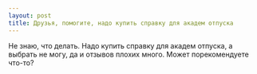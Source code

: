 ```yaml
---
layout: post 
title: Друзья, помогите, надо купить справку для академ отпуска 
--- 
```

Не знаю, что делать. Надо купить справку для академ отпуска, а выбрать не могу, да и отзывов плохих много. Может порекомендуете что-то?
